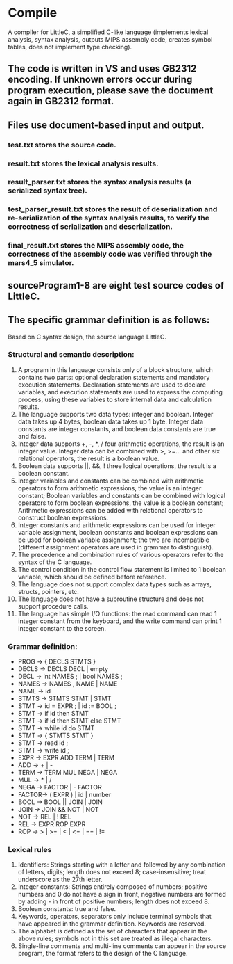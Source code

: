 # Compile
A compiler for LittleC, a simplified C-like language (implements lexical analysis, syntax analysis, outputs MIPS assembly code, creates symbol tables, does not implement type checking).
## The code is written in VS and uses GB2312 encoding. If unknown errors occur during program execution, please save the document again in GB2312 format.
## Files use document-based input and output. 
### test.txt stores the source code.
### result.txt stores the lexical analysis results.
### result_parser.txt stores the syntax analysis results (a serialized syntax tree).
### test_parser_result.txt stores the result of deserialization and re-serialization of the syntax analysis results, to verify the correctness of serialization and deserialization.
### final_result.txt stores the MIPS assembly code, the correctness of the assembly code was verified through the mars4_5 simulator.
## sourceProgram1-8 are eight test source codes of LittleC.
## The specific grammar definition is as follows:
Based on C syntax design, the source language LittleC.

### Structural and semantic description:
1. A program in this language consists only of a block structure, which contains two parts: optional declaration statements and mandatory execution statements. Declaration statements are used to declare variables, and execution statements are used to express the computing process, using these variables to store internal data and calculation results.
2. The language supports two data types: integer and boolean. Integer data takes up 4 bytes, boolean data takes up 1 byte. Integer data constants are integer constants, and boolean data constants are true and false.
3. Integer data supports +, -, *, / four arithmetic operations, the result is an integer value. Integer data can be combined with >, >=... and other six relational operators, the result is a boolean value.
4. Boolean data supports ||, &&, ! three logical operations, the result is a boolean constant.
5. Integer variables and constants can be combined with arithmetic operators to form arithmetic expressions, the value is an integer constant; Boolean variables and constants can be combined with logical operators to form boolean expressions, the value is a boolean constant; Arithmetic expressions can be added with relational operators to construct boolean expressions.
6. Integer constants and arithmetic expressions can be used for integer variable assignment, boolean constants and boolean expressions can be used for boolean variable assignment; the two are incompatible (different assignment operators are used in grammar to distinguish).
7. The precedence and combination rules of various operators refer to the syntax of the C language.
8. The control condition in the control flow statement is limited to 1 boolean variable, which should be defined before reference.
9. The language does not support complex data types such as arrays, structs, pointers, etc.
10. The language does not have a subroutine structure and does not support procedure calls.
11. The language has simple I/O functions: the read command can read 1 integer constant from the keyboard, and the write command can print 1 integer constant to the screen.

### Grammar definition:
- PROG        →    {  DECLS  STMTS  }
- DECLS       →    DECLS  DECL    |   empty
- DECL         →    int  NAMES  ;  |  bool  NAMES  ; 
- NAMES     →    NAMES ,  NAME  |  NAME
- NAME       →    id
- STMTS    →    STMTS  STMT  |   STMT          
- STMT      →    id  =  EXPR ;    |   id := BOOL ;
- STMT      →    if  id   then  STMT
- STMT      →    if   id   then  STMT  else STMT
- STMT      →    while   id  do  STMT
- STMT      →    {  STMTS   STMT  }
- STMT      →    read  id  ;
- STMT      →    write  id  ;
- EXPR    →    EXPR  ADD  TERM  |  TERM
- ADD     →    + | -
- TERM    →    TERM  MUL NEGA  |  NEGA
- MUL     →    * | /
- NEGA   →    FACTOR  |  - FACTOR  
- FACTOR→    (  EXPR ) |  id  |  number 
- BOOL    →    BOOL  ||  JOIN    |    JOIN
- JOIN     →    JOIN   &&   NOT  |   NOT
- NOT      →    REL   |  ! REL
- REL       →    EXPR   ROP  EXPR 
- ROP      →     >  |  >=  |  <  |  <=  |  ==  |   !=

### Lexical rules
1. Identifiers: Strings starting with a letter and followed by any combination of letters, digits; length does not exceed 8; case-insensitive; treat underscore as the 27th letter.
2. Integer constants: Strings entirely composed of numbers; positive numbers and 0 do not have a sign in front, negative numbers are formed by adding - in front of positive numbers; length does not exceed 8.
3. Boolean constants: true and false.
4. Keywords, operators, separators only include terminal symbols that have appeared in the grammar definition. Keywords are reserved.
5. The alphabet is defined as the set of characters that appear in the above rules; symbols not in this set are treated as illegal characters.
6. Single-line comments and multi-line comments can appear in the source program, the format refers to the design of the C language.

